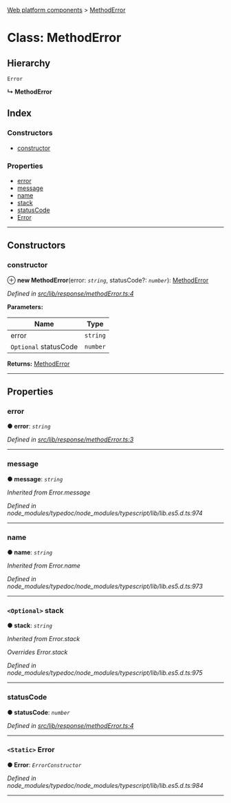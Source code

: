 [Web platform components](../README.md) > [MethodError](../classes/methoderror.md)

# Class: MethodError

## Hierarchy

 `Error`

**↳ MethodError**

## Index

### Constructors

* [constructor](methoderror.md#constructor)

### Properties

* [error](methoderror.md#error)
* [message](methoderror.md#message)
* [name](methoderror.md#name)
* [stack](methoderror.md#stack)
* [statusCode](methoderror.md#statuscode)
* [Error](methoderror.md#error-1)

---

## Constructors

<a id="constructor"></a>

###  constructor

⊕ **new MethodError**(error: *`string`*, statusCode?: *`number`*): [MethodError](methoderror.md)

*Defined in [src/lib/response/methodError.ts:4](https://github.com/nodulusteam/methodus.dev/blob/0650919/modules/platform/platform-web/src/lib/response/methodError.ts#L4)*

**Parameters:**

| Name | Type |
| ------ | ------ |
| error | `string` |
| `Optional` statusCode | `number` |

**Returns:** [MethodError](methoderror.md)

___

## Properties

<a id="error"></a>

###  error

**● error**: *`string`*

*Defined in [src/lib/response/methodError.ts:3](https://github.com/nodulusteam/methodus.dev/blob/0650919/modules/platform/platform-web/src/lib/response/methodError.ts#L3)*

___
<a id="message"></a>

###  message

**● message**: *`string`*

*Inherited from Error.message*

*Defined in node_modules/typedoc/node_modules/typescript/lib/lib.es5.d.ts:974*

___
<a id="name"></a>

###  name

**● name**: *`string`*

*Inherited from Error.name*

*Defined in node_modules/typedoc/node_modules/typescript/lib/lib.es5.d.ts:973*

___
<a id="stack"></a>

### `<Optional>` stack

**● stack**: *`string`*

*Inherited from Error.stack*

*Overrides Error.stack*

*Defined in node_modules/typedoc/node_modules/typescript/lib/lib.es5.d.ts:975*

___
<a id="statuscode"></a>

###  statusCode

**● statusCode**: *`number`*

*Defined in [src/lib/response/methodError.ts:4](https://github.com/nodulusteam/methodus.dev/blob/0650919/modules/platform/platform-web/src/lib/response/methodError.ts#L4)*

___
<a id="error-1"></a>

### `<Static>` Error

**● Error**: *`ErrorConstructor`*

*Defined in node_modules/typedoc/node_modules/typescript/lib/lib.es5.d.ts:984*

___


